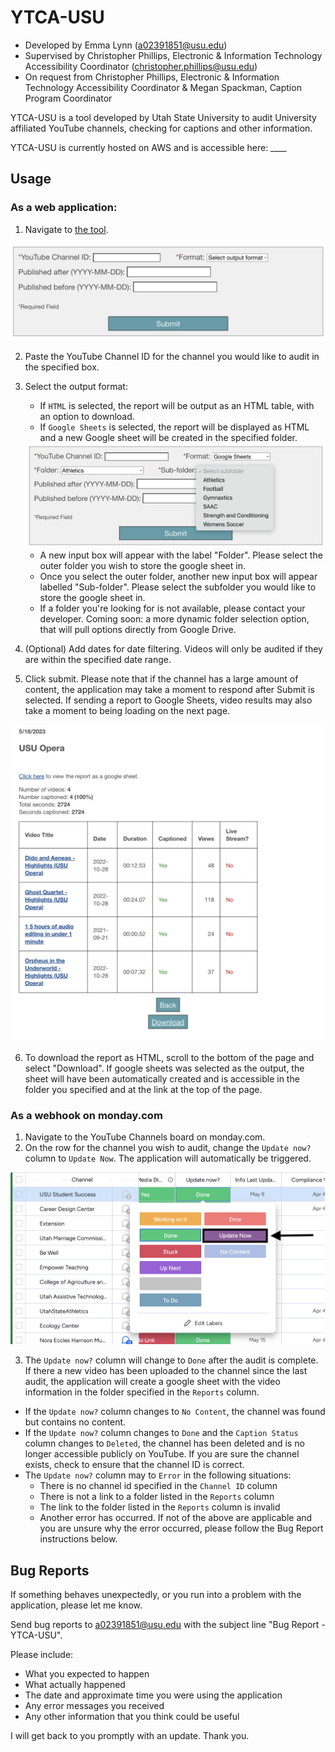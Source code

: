 # YTCA-USU
* Developed by Emma Lynn (a02391851@usu.edu)
* Supervised by Christopher Phillips, Electronic & Information Technology Accessibility Coordinator (christopher.phillips@usu.edu)
* On request from Christopher Phillips, Electronic & Information Technology Accessibility Coordinator & Megan Spackman, Caption Program Coordinator


YTCA-USU is a tool developed by Utah State University to audit University affiliated YouTube channels, checking for captions
and other information.

YTCA-USU is currently hosted on AWS and is accessible here: ____

## Usage

### As a web application:

1. Navigate to [the tool](___).

<img src="docs/demo1.png"/>

2. Paste the YouTube Channel ID for the channel you would like to audit in the 
specified box.
3. Select the output format:
   * If `HTML` is selected, the report will be output as an HTML table, with an option
   to download.
   * If `Google Sheets` is selected, the report will be displayed as HTML and a 
   new Google sheet will be created in the specified folder.
   
   <img src="docs/demo2.png"/>
   
     * A new input box will appear with the label "Folder". Please select the outer folder you wish
     to store the google sheet in.
     * Once you select the outer folder, another new input box will appear labelled 
     "Sub-folder". Please select the subfolder you would like to store the google sheet in.
     * If a folder you're looking for is not available, please contact your developer.
     Coming soon: a more dynamic folder selection option, that will pull options directly
     from Google Drive.
4. (Optional) Add dates for date filtering. Videos will only be audited if they are
within the specified date range.
5. Click submit. Please note that if the channel has a large amount of content,
the application may take a moment to respond after Submit is selected. If sending a 
report to Google Sheets, video results may also take a moment to being loading on the
next page.

<img src="docs/demo3.png"/>

6. To download the report as HTML, scroll to the bottom of the page and select "Download".
If google sheets was selected as the output, the sheet will have been automatically
created and is accessible in the folder you specified and at the link at the top of
the page.

### As a webhook on monday.com

1. Navigate to the YouTube Channels board on monday.com.
2. On the row for the channel you wish to audit, change the `Update now?` column
to `Update Now`. The application will automatically be triggered.

<img src="docs/demo4.png"/>

3. The `Update now?` column will change to `Done` after the audit is complete. If
there a new video has been uploaded to the channel since the last audit, the application
will create a google sheet with the video information in the folder specified in the `Reports`
column. 
* If the `Update now?` column changes to `No Content`, the channel was found but
contains no content. 
* If the `Update now?` column changes to `Done` and the `Caption Status` column 
changes to `Deleted`, the channel has been deleted and is no longer accessible publicly
on YouTube. If you are sure the channel exists, check to ensure that the channel ID is
correct.
* The `Update now?` column may to `Error` in the following situations:
  * There is no channel id specified in the `Channel ID` column
  * There is not a link to a folder listed in the `Reports` column
  * The link to the folder listed in the `Reports` column is invalid
  * Another error has occurred. If not of the above are applicable and you are unsure
  why the error occurred, please follow the Bug Report instructions below.

## Bug Reports
If something behaves unexpectedly, or you run into a problem with the application,
please let me know.

Send bug reports to a02391851@usu.edu with the subject line 
"Bug Report - YTCA-USU".

Please include:
* What you expected to happen
* What actually happened
* The date and approximate time you were using the application
* Any error messages you received
* Any other information that you think could be useful

I will get back to you promptly with an update. Thank you.